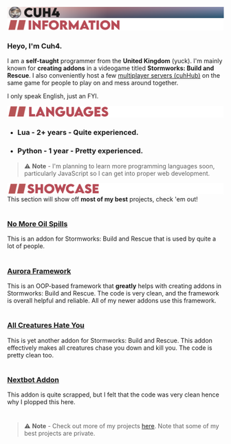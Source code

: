 ![(PFP) Cuh4](resources/cuh4.png)
![Information](resources/information.png)
### Heyo, I'm Cuh4.
I am a **self-taught** programmer from the **United Kingdom** (yuck).
I'm mainly known for **creating addons** in a videogame titled **Stormworks: Build and Rescue**. I also conveniently host a few [multiplayer servers (cuhHub)](https://discord.gg/zTQxaZjwDr) on the same game for people to play on and mess around together.

I only speak English, just an FYI.


![Languages](resources/languages.png)
- ### **Lua** - 2+ years - Quite experienced.
- ### **Python** - 1 year - Pretty experienced.
> ⚠ **Note** - I'm planning to learn more programming languages soon, particularly JavaScript so I can get into proper web development.


![Showcase](resources/showcase.png)
This section will show off **most of my best** projects, check 'em out!
#
### [**No More Oil Spills**](https://github.com/Cuh4/NoMoreOilSpills)
This is an addon for Stormworks: Build and Rescue that is used by quite a lot of people.
#
### [**Aurora Framework**](https://github.com/Cuh4/AuroraFramework)
This is an OOP-based framework that **greatly** helps with creating addons in Stormworks: Build and Rescue. The code is very clean, and the framework is overall helpful and reliable. All of my newer addons use this framework.
#
### [**All Creatures Hate You**](https://github.com/Cuh4/AllCreaturesHateYou)
This is yet another addon for Stormworks: Build and Rescue. This addon effectively makes all creatures chase you down and kill you. The code is pretty clean too.
#
### [**Nextbot Addon**](https://github.com/Cuh4/NextbotAddon)
This addon is quite scrapped, but I felt that the code was very clean hence why I plopped this here. 
# 
> ⚠ **Note** - Check out more of my projects [here](https://github.com/Cuh4?tab=repositories). Note that some of my best projects are private.
